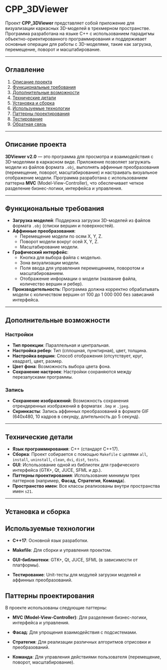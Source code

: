 # CPP_3DViewer

Проект **CPP_3DViewer** представляет собой приложение для визуализации каркасных 3D-моделей в трехмерном пространстве. Программа разработана на языке C++ с использованием парадигмы объектно-ориентированного программирования и поддерживает основные операции для работы с 3D-моделями, такие как загрузка, перемещение, поворот и масштабирование.

---

## Оглавление

1. [Описание проекта](#описание-проекта)
2. [Функциональные требования](#функциональные-требования)
3. [Дополнительные возможности](#дополнительные-возможности)
4. [Технические детали](#технические-детали)
5. [Установка и сборка](#установка-и-сборка)
6. [Используемые технологии](#используемые-технологии)
7. [Паттерны проектирования](#паттерны-проектирования)
8. [Тестирование](#тестирование)
9. [Обратная связь](#обратная-связь)

---

## Описание проекта

**3DViewer v2.0** — это программа для просмотра и взаимодействия с 3D-моделями в каркасном виде. Приложение позволяет загружать модели из файлов формата `.obj`, выполнять аффинные преобразования (перемещение, поворот, масштабирование) и настраивать визуальное отображение модели. Программа разработана с использованием паттерна **MVC** (Model-View-Controller), что обеспечивает четкое разделение бизнес-логики, интерфейса и управления.

---

## Функциональные требования

- **Загрузка моделей**: Поддержка загрузки 3D-моделей из файлов формата `.obj` (списки вершин и поверхностей).
- **Аффинные преобразования**:
    - Перемещение модели по осям X, Y, Z.
    - Поворот модели вокруг осей X, Y, Z.
    - Масштабирование модели.
- **Графический интерфейс**:
    - Кнопка для выбора файла с моделью.
    - Зона визуализации модели.
    - Поля ввода для управления перемещением, поворотом и масштабированием.
    - Отображение информации о модели (название файла, количество вершин и ребер).
- **Производительность**: Программа должна корректно обрабатывать модели с количеством вершин от 100 до 1 000 000 без зависаний интерфейса.

---

## Дополнительные возможности

### Настройки
- **Тип проекции**: Параллельная и центральная.
- **Настройка ребер**: Тип (сплошная, пунктирная), цвет, толщина.
- **Настройка вершин**: Способ отображения (отсутствует, круг, квадрат), цвет, размер.
- **Цвет фона**: Возможность выбора цвета фона.
- **Сохранение настроек**: Настройки сохраняются между перезапусками программы.

### Запись
- **Сохранение изображений**: Возможность сохранения отрендеренных изображений в форматах `.bmp` и `.jpeg`.
- **Скринкасты**: Запись аффинных преобразований в формате GIF (640x480, 10 кадров в секунду, длительность до 5 секунд).

---

## Технические детали

- **Язык программирования**: C++ (стандарт C++17).
- **Сборка**: Проект собирается с помощью `Makefile` с целями `all`, `install`, `uninstall`, `clean`, `dvi`, `dist`, `tests`.
- **GUI**: Использование одной из библиотек для графического интерфейса (GTK+, Qt, JUCE, SFML и др.).
- **Паттерны проектирования**: Использование минимум трех паттернов (например, **Фасад**, **Стратегия**, **Команда**).
- **Пространство имен**: Все классы реализованы внутри пространства имен `s21`.

---

## Установка и сборка

## Используемые технологии

- **C++17**: Основной язык разработки.

- **Makefile**: Для сборки и управления проектом.

- **GUI-библиотеки**: GTK+, Qt, JUCE, SFML (в зависимости от платформы).

- **Тестирование**: Unit-тесты для модулей загрузки моделей и аффинных преобразований.

## Паттерны проектирования

В проекте использованы следующие паттерны:

- **MVC (Model-View-Controller)**: Для разделения бизнес-логики, интерфейса и управления.

- **Фасад**: Для упрощения взаимодействия с подсистемами.

- **Стратегия**: Для реализации различных алгоритмов отрисовки и преобразований.

- **Команда**: Для управления действиями пользователя (перемещение, поворот, масштабирование).

